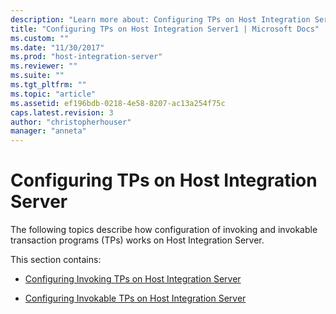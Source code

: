 ```yaml
---
description: "Learn more about: Configuring TPs on Host Integration Server"
title: "Configuring TPs on Host Integration Server1 | Microsoft Docs"
ms.custom: ""
ms.date: "11/30/2017"
ms.prod: "host-integration-server"
ms.reviewer: ""
ms.suite: ""
ms.tgt_pltfrm: ""
ms.topic: "article"
ms.assetid: ef196bdb-0218-4e58-8207-ac13a254f75c
caps.latest.revision: 3
author: "christopherhouser"
manager: "anneta"
---
```

# Configuring TPs on Host Integration Server
The following topics describe how configuration of invoking and invokable transaction programs (TPs) works on Host Integration Server.  
  
 This section contains:  
  
-   [Configuring Invoking TPs on Host Integration Server](../core/configuring-invoking-tps-on-host-integration-server2.md)  
  
-   [Configuring Invokable TPs on Host Integration Server](../core/configuring-invokable-tps-on-host-integration-server1.md)
